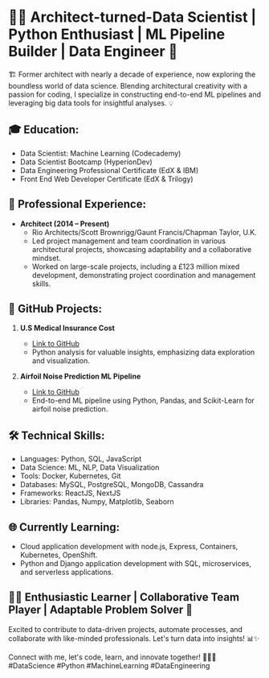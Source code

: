 # 👨‍💻 Architect-turned-Data Scientist | Python Enthusiast | ML Pipeline Builder | Data Engineer 🚀

🏗️ Former architect with nearly a decade of experience, now exploring the boundless world of data science. Blending architectural creativity with a passion for coding, I specialize in constructing end-to-end ML pipelines and leveraging big data tools for insightful analyses. 💡

## 🎓 **Education:**
- Data Scientist: Machine Learning (Codecademy)
- Data Scientist Bootcamp (HyperionDev)
- Data Engineering Professional Certificate (EdX & IBM)
- Front End Web Developer Certificate (EdX & Trilogy)

## 💼 **Professional Experience:**
- **Architect (2014 – Present)**
  - Rio Architects/Scott Brownrigg/Gaunt Francis/Chapman Taylor, U.K.
  - Led project management and team coordination in various architectural projects, showcasing adaptability and a collaborative mindset.
  - Worked on large-scale projects, including a £123 million mixed development, demonstrating project coordination and management skills.

## 🚀 **GitHub Projects:**
1. **U.S Medical Insurance Cost**
   - [Link to GitHub](<insert link here>)
   - Python analysis for valuable insights, emphasizing data exploration and visualization.

2. **Airfoil Noise Prediction ML Pipeline**
   - [Link to GitHub](<insert link here>)
   - End-to-end ML pipeline using Python, Pandas, and Scikit-Learn for airfoil noise prediction.

## 🛠️ **Technical Skills:**
- Languages: Python, SQL, JavaScript
- Data Science: ML, NLP, Data Visualization
- Tools: Docker, Kubernetes, Git
- Databases: MySQL, PostgreSQL, MongoDB, Cassandra
- Frameworks: ReactJS, NextJS
- Libraries: Pandas, Numpy, Matplotlib, Seaborn

## 🌐 **Currently Learning:**
- Cloud application development with node.js, Express, Containers, Kubernetes, OpenShift.
- Python and Django application development with SQL, microservices, and serverless applications.

## 👨‍🎓 **Enthusiastic Learner | Collaborative Team Player | Adaptable Problem Solver 🌟**

Excited to contribute to data-driven projects, automate processes, and collaborate with like-minded professionals. Let's turn data into insights! 📊✨

Connect with me, let's code, learn, and innovate together! 🚀👩‍💻 #DataScience #Python #MachineLearning #DataEngineering
